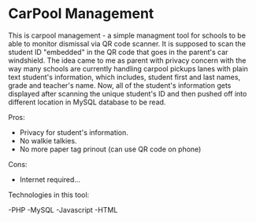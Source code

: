 # CarPool Management

This is carpool management - a simple managment tool for schools to be able to monitor dismissal via QR code scanner.
It is supposed to scan the student ID "embedded" in the QR code that goes in the parent's car windshield.
The idea came to me as parent with privacy concern with the way many schools are currently handling carpool pickups lanes with plain text student's information, which 
includes, student first and last names, grade and teacher's name.
Now, all of the student's information gets displayed after scanning the unique student's ID and then pushed off into different location in MySQL database to be read.

Pros:
- Privacy for student's information.
- No walkie talkies.
- No more paper tag prinout (can use QR code on phone)

Cons:
- Internet required...


Technologies in this tool:

-PHP
-MySQL
-Javascript
-HTML


